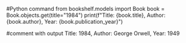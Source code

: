 #Python command
from bookshelf.models import Book
book = Book.objects.get(title="1984")
print(f"Title: {book.title}, Author: {book.author}, Year: {book.publication_year}")

#comment with output
Title: 1984, Author: George Orwell, Year: 1949
